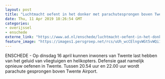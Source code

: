 ```yaml
---
layout: post
title: "Luchtmacht oefent in het donker met parachutesprongen boven Twente"
date: Thu, 11 Apr 2019 18:26:54 GMT
categories: 
- overijssel 
- enschede 
externe_link: "https://www.ad.nl/enschede/luchtmacht-oefent-in-het-donker-met-parachutesprongen-boven-twente~a6e8937b/"
feature_image: "https://images1.persgroep.net/rcs/uUh_wcCElngvWGt5vWQi1R9iCMw/diocontent/108274101/_fitwidth/400/?appId=21791a8992982cd8da851550a453bd7f&quality=0.7"
---
```


ENSCHEDE - Op dinsdag 16 april kunnen inwoners van Twente last hebben van het geluid van vliegtuigen en helikopters. Defensie gaat namelijk opnieuw oefenen in Twente. Tussen 20.54 uur en 22.00 uur wordt parachute gesprongen boven Twente Airport.
